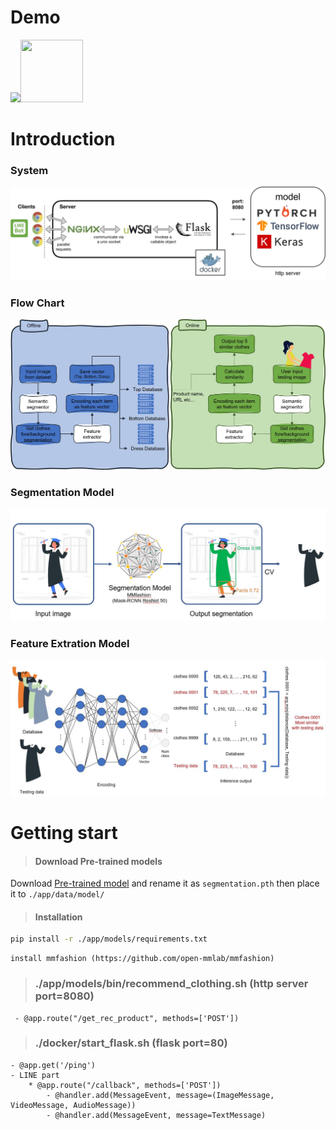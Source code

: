 # Demo
![](demo.gif)<img src="https://your-image-url.type" width="100" height="100">

# Introduction
### System
![](System.jpg)

### Flow Chart
![](Flow_chart.jpg)

### Segmentation Model
![](Segmentation_Model.JPG)

### Feature Extration Model
![](Feature_Extraction_Model.JPG)


# Getting start
> #### Download Pre-trained models
Download [Pre-trained model](https://drive.google.com/open?id=1q6zF7J6Gb-FFgM87oIORIt6uBozaXp5r) and rename it as ```segmentation.pth``` then place it to ```./app/data/model/```

> #### Installation
```sh
pip install -r ./app/models/requirements.txt
```
    install mmfashion (https://github.com/open-mmlab/mmfashion)
> ### ./app/models/bin/recommend_clothing.sh (http server port=8080)
     - @app.route("/get_rec_product", methods=['POST'])

 
> ### ./docker/start_flask.sh (flask port=80)
    - @app.get('/ping')
    - LINE part
        * @app.route("/callback", methods=['POST'])
            - @handler.add(MessageEvent, message=(ImageMessage, VideoMessage, AudioMessage))
            - @handler.add(MessageEvent, message=TextMessage)
